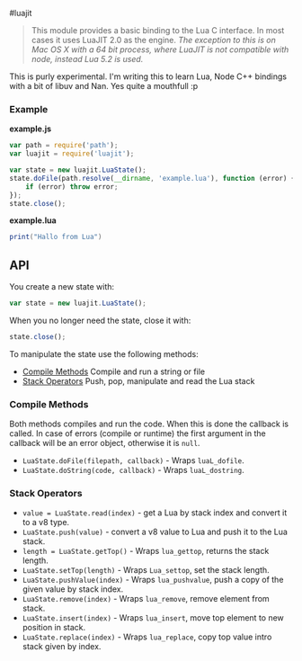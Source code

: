 #luajit

> This module provides a basic binding to the Lua C interface. In most cases
> it uses LuaJIT 2.0 as the engine. _The exception to this is on Mac OS X with
> a 64 bit process, where LuaJIT is not compatible with node, instead Lua 5.2
> is used._

This is purly experimental. I'm writing this to learn Lua, Node C++ bindings
with a bit of libuv and Nan. Yes quite a mouthfull :p

### Example

**example.js**
```javascript
var path = require('path');
var luajit = require('luajit');

var state = new luajit.LuaState();
state.doFile(path.resolve(__dirname, 'example.lua'), function (error) {
    if (error) throw error;
});
state.close();
```

**example.lua**
```lua
print("Hallo from Lua")
```

## API

You create a new state with:
```javascript
var state = new luajit.LuaState();
```
When you no longer need the state, close it with:
```javascript
state.close();
```

To manipulate the state use the following methods:

* [Compile Methods](#Compile-Methods) Compile and run a string or file
* [Stack Operators](#Stack-Operators) Push, pop, manipulate and read the Lua stack

### Compile Methods

Both methods compiles and run the code. When this is done the callback is called.
In case of errors (compile or runtime) the first argument in the callback will
be an error object, otherwise it is `null`.

* `LuaState.doFile(filepath, callback)` - Wraps `luaL_dofile`.
* `LuaState.doString(code, callback)` - Wraps `luaL_dostring`.

### Stack Operators

* `value = LuaState.read(index)` - get a Lua by stack index and convert it to a v8 type.
* `LuaState.push(value)` - convert a v8 value to Lua and push it to the Lua stack.
* `length = LuaState.getTop()` - Wraps `lua_gettop`, returns the stack length.
* `LuaState.setTop(length)` - Wraps `Lua_settop`, set the stack length.
* `LuaState.pushValue(index)` - Wraps `lua_pushvalue`, push a copy of the given value by stack index.
* `LuaState.remove(index)` - Wraps `lua_remove`, remove element from stack.
* `LuaState.insert(index)` - Wraps `lua_insert`, move top element to new position in stack.
* `LuaState.replace(index)` - Wraps `lua_replace`, copy top value intro stack given by index.
